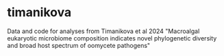 # timanikova
Data and code for analyses from Timanikova et al 2024 "Macroalgal eukaryotic microbiome composition indicates novel phylogenetic diversity and broad host spectrum of oomycete pathogens"
